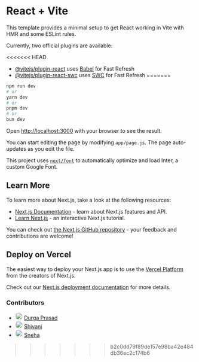# React + Vite

This template provides a minimal setup to get React working in Vite with HMR and some ESLint rules.

Currently, two official plugins are available:

<<<<<<< HEAD
- [@vitejs/plugin-react](https://github.com/vitejs/vite-plugin-react/blob/main/packages/plugin-react/README.md) uses [Babel](https://babeljs.io/) for Fast Refresh
- [@vitejs/plugin-react-swc](https://github.com/vitejs/vite-plugin-react-swc) uses [SWC](https://swc.rs/) for Fast Refresh
=======
```bash
npm run dev
# or
yarn dev
# or
pnpm dev
# or
bun dev
```

Open [http://localhost:3000](http://localhost:3000) with your browser to see the result.

You can start editing the page by modifying `app/page.js`. The page auto-updates as you edit the file.

This project uses [`next/font`](https://nextjs.org/docs/basic-features/font-optimization) to automatically optimize and load Inter, a custom Google Font.

## Learn More

To learn more about Next.js, take a look at the following resources:

- [Next.js Documentation](https://nextjs.org/docs) - learn about Next.js features and API.
- [Learn Next.js](https://nextjs.org/learn) - an interactive Next.js tutorial.

You can check out [the Next.js GitHub repository](https://github.com/vercel/next.js/) - your feedback and contributions are welcome!

## Deploy on Vercel

The easiest way to deploy your Next.js app is to use the [Vercel Platform](https://vercel.com/new?utm_medium=default-template&filter=next.js&utm_source=create-next-app&utm_campaign=create-next-app-readme) from the creators of Next.js.

Check out our [Next.js deployment documentation](https://nextjs.org/docs/deployment) for more details.
### Contributors

- <img src="https://github.com/Durga200422.png" alt="Narapureddy Durga Prasad" width="20" height="20" style="border-radius: 50%;"> [Durga Prasad](https://github.com/Durga200422)
- <img src="https://github.com/Shivani-Sharma-23.png" alt="Shivani Sharma" width="20" height="20" style="border-radius: 50%;"> [Shivani](https://github.com/Shivani-Sharma-23)
- <img src="https://github.com/sneha-4-22.png" alt="Shivani Sharma" width="20" height="20" style="border-radius: 50%;"> [Sneha](https://github.com/sneha-4-22)

>>>>>>> b2c0dd79f89de157e98ba42e484db36ec2c174b6
